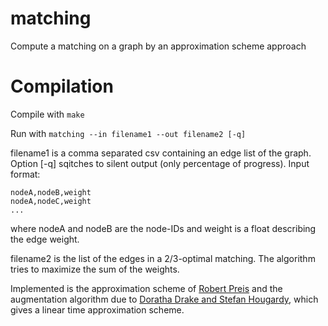 # matching
Compute a matching on a graph by an approximation scheme approach

# Compilation
Compile with
`make`

Run with
`matching --in filename1 --out filename2 [-q]`

filename1 is a comma separated csv containing an edge list of the graph. Option [-q] sqitches to silent output (only percentage of progress). Input format:

`nodeA,nodeB,weight`  
`nodeA,nodeC,weight`  
`...`  

where nodeA and nodeB are the node-IDs and weight is a float describing the edge weight.

filename2 is the list of the edges in a 2/3-optimal matching. The algorithm tries to maximize the sum of the weights.

Implemented is the approximation scheme of [Robert Preis](https://link.springer.com/chapter/10.1007%2F3-540-49116-3_24) and the augmentation algorithm due to [Doratha Drake and Stefan Hougardy](https://link.springer.com/chapter/10.1007/978-3-540-45198-3_2), which gives a linear time approximation scheme.
